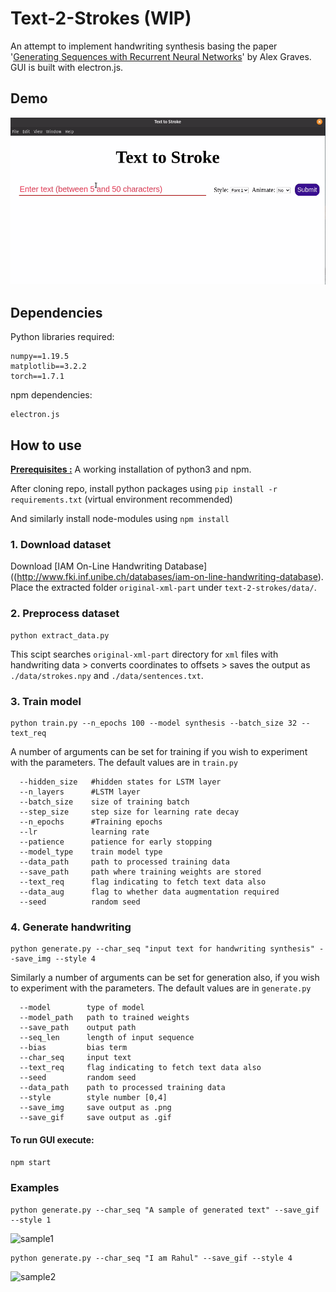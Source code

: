 # Text-2-Strokes (WIP)

An attempt to implement handwriting synthesis basing the paper '[Generating Sequences with Recurrent Neural Networks](https://arxiv.org/abs/1308.0850)' by Alex Graves. GUI is built with electron.js.

## Demo
![GUI_workflow](https://raw.githubusercontent.com/rahul96rajan/text-2-strokes/main/results/samples/gui_example.gif)

## Dependencies
Python libraries required:
```
numpy==1.19.5
matplotlib==3.2.2
torch==1.7.1
```

npm dependencies:
```
electron.js
```

## How to use
<b><ins>Prerequisites :</ins></b>  A working installation of python3 and npm.

After cloning repo, install python packages using ```pip install -r requirements.txt``` (virtual environment recommended)

And similarly install node-modules using ```npm install```

### 1. Download dataset
Download [IAM On-Line Handwriting Database]((http://www.fki.inf.unibe.ch/databases/iam-on-line-handwriting-database). Place the extracted folder `original-xml-part` under `text-2-strokes/data/`.

### 2. Preprocess dataset
```
python extract_data.py
```
This scipt searches `original-xml-part` directory for `xml` files with handwriting data > converts coordinates to offsets > saves the output as `./data/strokes.npy` and `./data/sentences.txt`.

### 3. Train model
```
python train.py --n_epochs 100 --model synthesis --batch_size 32 --text_req 
```

A number of arguments can be set for training if you wish to experiment with the parameters.  The default values are in `train.py`

```
  --hidden_size   #hidden states for LSTM layer
  --n_layers      #LSTM layer
  --batch_size    size of training batch
  --step_size     step size for learning rate decay
  --n_epochs      #Training epochs
  --lr            learning rate
  --patience      patience for early stopping
  --model_type    train model type
  --data_path     path to processed training data
  --save_path     path where training weights are stored
  --text_req      flag indicating to fetch text data also
  --data_aug      flag to whether data augmentation required
  --seed          random seed
```

### 4. Generate handwriting
```
python generate.py --char_seq "input text for handwriting synthesis" --save_img --style 4
```
Similarly a number of arguments can be set for generation also, if you wish to experiment with the parameters. The default values are in `generate.py`

```
  --model        type of model
  --model_path   path to trained weights
  --save_path    output path
  --seq_len      length of input sequence
  --bias         bias term
  --char_seq     input text
  --text_req     flag indicating to fetch text data also
  --seed         random seed
  --data_path    path to processed training data
  --style        style number [0,4]
  --save_img     save output as .png
  --save_gif     save output as .gif
```

#### To run GUI execute:
```npm start```

### Examples
```
python generate.py --char_seq "A sample of generated text" --save_gif --style 1
```
![sample1](https://raw.githubusercontent.com/rahul96rajan/text-2-strokes/main/results/samples/generated_samples1.gif)
</br>
```
python generate.py --char_seq "I am Rahul" --save_gif --style 4
```
![sample2](https://raw.githubusercontent.com/rahul96rajan/text-2-strokes/main/results/samples/generated_samples2.gif)
